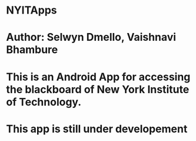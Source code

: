 # NYITApps
# Author: Selwyn Dmello, Vaishnavi Bhambure
# This is an Android App for accessing the blackboard of New York Institute of Technology.
# This app is still under developement

